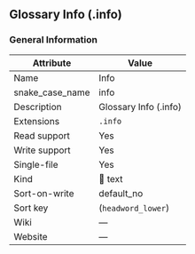 Glossary Info (.info)
---------------------

### General Information

| Attribute       | Value                 |
|-----------------|-----------------------|
| Name            | Info                  |
| snake_case_name | info                  |
| Description     | Glossary Info (.info) |
| Extensions      | `.info`               |
| Read support    | Yes                   |
| Write support   | Yes                   |
| Single-file     | Yes                   |
| Kind            | 📝 text               |
| Sort-on-write   | default_no            |
| Sort key        | \(`headword_lower`\)  |
| Wiki            | ―                     |
| Website         | ―                     |

